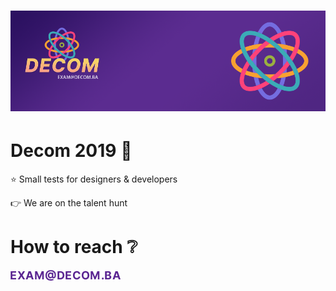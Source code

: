 <h1 align="left">
  <a href="https://careers.decom.ba/?src=decom-github-exams" target="_blank"><img src="https://raw.githubusercontent.com/decombh/exams-2019/master/assets/images/header.png" alt="header" width="898"></a>
  <br>
</h1>

# Decom 2019 :purple_heart:
:star: Small tests for designers &amp; developers

:point_right: We are on the talent hunt

# How to reach :grey_question:
<img align="left" src="https://raw.githubusercontent.com/decombh/exams-2019/master/assets/images/touch.png"  width="176">
